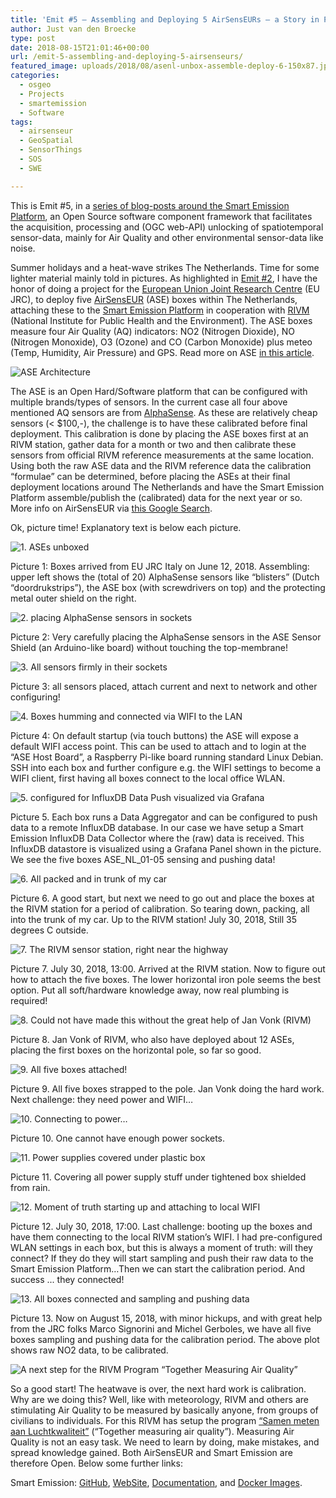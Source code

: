 ```yaml
---
title: 'Emit #5 – Assembling and Deploying 5 AirSensEURs – a Story in Pictures'
author: Just van den Broecke
type: post
date: 2018-08-15T21:01:46+00:00
url: /emit-5-assembling-and-deploying-5-airsenseurs/
featured_image: uploads/2018/08/asenl-unbox-assemble-deploy-6-150x87.jpg
categories:
  - osgeo
  - Projects
  - smartemission
  - Software
tags:
  - airsenseur
  - GeoSpatial
  - SensorThings
  - SOS
  - SWE

---
```

This is Emit #5, in a [series of blog-posts around the Smart Emission Platform][14], an Open Source software component framework that facilitates the acquisition, processing and (OGC web-API) unlocking of spatiotemporal sensor-data, mainly for Air Quality and other environmental sensor-data like noise.

Summer holidays and a heat-wave strikes The Netherlands. Time for some lighter material mainly told in pictures. As highlighted in [Emit #2][1], I have the honor of doing a project for the [European Union Joint Research Centre][2]  (EU JRC), to deploy five [AirSensEUR][3] (ASE) boxes within The Netherlands, attaching these to the [Smart Emission Platform][4] in cooperation with [RIVM][5] (National Institute for Public Health and the Environment). The ASE boxes measure four Air Quality (AQ) indicators: NO2 (Nitrogen Dioxide), NO (Nitrogen Monoxide), O3 (Ozone) and CO (Carbon Monoxide) plus meteo (Temp, Humidity, Air Pressure) and GPS. Read more on ASE [in this article][6].

![ASE Architecture](/uploads/2018/08/ase-arch.jpg)
<!--
<div id="attachment_801" style="width: 996px" class="wp-caption aligncenter">
  <img aria-describedby="caption-attachment-801" loading="lazy" class="size-full wp-image-801" src="uploads/2018/08/ase-arch.jpg" alt="" width="986" height="771" srcset="https://justobjects.nl/wp-content/uploads/2018/08/ase-arch.jpg 986w, https://justobjects.nl/wp-content/uploads/2018/08/ase-arch-300x235.jpg 300w, https://justobjects.nl/wp-content/uploads/2018/08/ase-arch-768x601.jpg 768w, https://justobjects.nl/wp-content/uploads/2018/08/ase-arch-150x117.jpg 150w" sizes="(max-width: 986px) 100vw, 986px" />

  <p id="caption-attachment-801" class="wp-caption-text">
    ASE Architecture
  </p>
</div>
-->

The ASE is an Open Hard/Software platform that can be configured with multiple brands/types of sensors. In the current case all four above mentioned AQ sensors are from [AlphaSense][7]. As these are relatively cheap sensors (< $100,-), the challenge is to have these calibrated before final deployment. This calibration is done by placing the ASE boxes first at an RIVM station, gather data for a month or two and then calibrate these sensors from official RIVM reference measurements at the same location. Using both the raw ASE data and the RIVM reference data the calibration &#8220;formulae&#8221; can be determined, before placing the ASEs at their final deployment locations around The Netherlands and have the Smart Emission Platform assemble/publish the (calibrated) data for the next year or so. More info on AirSensEUR via [this Google Search][8].

Ok, picture time!  Explanatory text is below each picture.

![1. ASEs unboxed](/uploads/2018/08/asenl-unbox-assemble-deploy-9.jpg)
<!--
<div id="attachment_787" style="width: 1034px" class="wp-caption aligncenter">
  <img aria-describedby="caption-attachment-787" loading="lazy" class="wp-image-787 size-full" src="uploads/2018/08/asenl-unbox-assemble-deploy-9.jpg" alt="" width="1024" height="768" srcset="https://justobjects.nl/wp-content/uploads/2018/08/asenl-unbox-assemble-deploy-9.jpg 1024w, https://justobjects.nl/wp-content/uploads/2018/08/asenl-unbox-assemble-deploy-9-300x225.jpg 300w, https://justobjects.nl/wp-content/uploads/2018/08/asenl-unbox-assemble-deploy-9-768x576.jpg 768w, https://justobjects.nl/wp-content/uploads/2018/08/asenl-unbox-assemble-deploy-9-150x113.jpg 150w" sizes="(max-width: 1024px) 100vw, 1024px" />

  <p id="caption-attachment-787" class="wp-caption-text">
    1. ASEs unboxed
  </p>
</div>
-->

Picture 1: Boxes arrived from EU JRC Italy on June 12, 2018. Assembling: upper left shows the (total of 20) AlphaSense sensors like &#8220;blisters&#8221; (Dutch &#8220;doordrukstrips&#8221;), the ASE box (with screwdrivers on top) and the protecting metal outer shield on the right.

![2. placing AlphaSense sensors in sockets](/uploads/2018/08/asenl-unbox-assemble-deploy-11.jpg)
<!--
<div id="attachment_788" style="width: 1034px" class="wp-caption aligncenter">
  <img aria-describedby="caption-attachment-788" loading="lazy" class="wp-image-788 size-full" src="uploads/2018/08/asenl-unbox-assemble-deploy-11.jpg" alt="" width="1024" height="784" srcset="https://justobjects.nl/wp-content/uploads/2018/08/asenl-unbox-assemble-deploy-11.jpg 1024w, https://justobjects.nl/wp-content/uploads/2018/08/asenl-unbox-assemble-deploy-11-300x230.jpg 300w, https://justobjects.nl/wp-content/uploads/2018/08/asenl-unbox-assemble-deploy-11-768x588.jpg 768w, https://justobjects.nl/wp-content/uploads/2018/08/asenl-unbox-assemble-deploy-11-150x115.jpg 150w" sizes="(max-width: 1024px) 100vw, 1024px" />

  <p id="caption-attachment-788" class="wp-caption-text">
    2. placing AlphaSense sensors in sockets
  </p>
</div>
-->

Picture 2: Very carefully placing the AlphaSense sensors in the ASE Sensor Shield (an Arduino-like board) without touching the top-membrane!

![3. All sensors firmly in their sockets](/uploads/2018/08/asenl-unbox-assemble-deploy-12.jpg)
<!--
<div id="attachment_790" style="width: 1034px" class="wp-caption aligncenter">
  <img aria-describedby="caption-attachment-790" loading="lazy" class="size-full wp-image-790" src="uploads/2018/08/asenl-unbox-assemble-deploy-12.jpg" alt="" width="1024" height="830" srcset="https://justobjects.nl/wp-content/uploads/2018/08/asenl-unbox-assemble-deploy-12.jpg 1024w, https://justobjects.nl/wp-content/uploads/2018/08/asenl-unbox-assemble-deploy-12-300x243.jpg 300w, https://justobjects.nl/wp-content/uploads/2018/08/asenl-unbox-assemble-deploy-12-768x623.jpg 768w, https://justobjects.nl/wp-content/uploads/2018/08/asenl-unbox-assemble-deploy-12-150x122.jpg 150w" sizes="(max-width: 1024px) 100vw, 1024px" />

  <p id="caption-attachment-790" class="wp-caption-text">
    3. All sensors firmly in their sockets
  </p>
</div>
-->

Picture 3: all sensors placed, attach current and next to network and other configuring!

![4. Boxes humming and connected via WIFI to the LAN](/uploads/2018/08/asenl-unbox-assemble-deploy-2.jpg)
<!--
<div id="attachment_791" style="width: 1034px" class="wp-caption aligncenter">
  <img aria-describedby="caption-attachment-791" loading="lazy" class="size-full wp-image-791" src="uploads/2018/08/asenl-unbox-assemble-deploy-2.jpg" alt="" width="1024" height="771" srcset="https://justobjects.nl/wp-content/uploads/2018/08/asenl-unbox-assemble-deploy-2.jpg 1024w, https://justobjects.nl/wp-content/uploads/2018/08/asenl-unbox-assemble-deploy-2-300x226.jpg 300w, https://justobjects.nl/wp-content/uploads/2018/08/asenl-unbox-assemble-deploy-2-768x578.jpg 768w, https://justobjects.nl/wp-content/uploads/2018/08/asenl-unbox-assemble-deploy-2-150x113.jpg 150w" sizes="(max-width: 1024px) 100vw, 1024px" />

  <p id="caption-attachment-791" class="wp-caption-text">
    4. Boxes humming and connected via WIFI to the LAN
  </p>
</div>
-->

Picture 4: On default startup (via touch buttons) the ASE will expose a default WIFI access point. This can be used to attach and to login at the &#8220;ASE Host Board&#8221;, a Raspberry Pi-like board running standard Linux Debian. SSH into each box and further configure e.g. the WIFI settings to become a WIFI client, first having all boxes connect to the local office WLAN.

![5. configured for InfluxDB Data Push visualized via Grafana](/uploads/2018/08/asenl-unbox-assemble-deploy-1.jpg)
<!--
<div id="attachment_792" style="width: 1034px" class="wp-caption aligncenter">
  <img aria-describedby="caption-attachment-792" loading="lazy" class="size-full wp-image-792" src="uploads/2018/08/asenl-unbox-assemble-deploy-1.jpg" alt="" width="1024" height="715" srcset="https://justobjects.nl/wp-content/uploads/2018/08/asenl-unbox-assemble-deploy-1.jpg 1024w, https://justobjects.nl/wp-content/uploads/2018/08/asenl-unbox-assemble-deploy-1-300x209.jpg 300w, https://justobjects.nl/wp-content/uploads/2018/08/asenl-unbox-assemble-deploy-1-768x536.jpg 768w, https://justobjects.nl/wp-content/uploads/2018/08/asenl-unbox-assemble-deploy-1-150x105.jpg 150w" sizes="(max-width: 1024px) 100vw, 1024px" />

  <p id="caption-attachment-792" class="wp-caption-text">
    5. configured for InfluxDB Data Push visualized via Grafana
  </p>
</div>
-->

Picture 5. Each box runs a Data Aggregator and can be configured to push data to a remote InfluxDB database. In our case we have setup a Smart Emission InfluxDB Data Collector where the (raw) data is received. This InfluxDB datastore is visualized using a Grafana Panel shown in the picture. We see the five boxes ASE\_NL\_01-05 sensing and pushing data!

![6. All packed and in trunk of my car](/uploads/2018/08/asenl-unbox-assemble-deploy-4.jpg)
<!--
<div id="attachment_795" style="width: 1034px" class="wp-caption aligncenter">
  <img aria-describedby="caption-attachment-795" loading="lazy" class="wp-image-795 size-full" src="uploads/2018/08/asenl-unbox-assemble-deploy-4.jpg" alt="" width="1024" height="633" srcset="https://justobjects.nl/wp-content/uploads/2018/08/asenl-unbox-assemble-deploy-4.jpg 1024w, https://justobjects.nl/wp-content/uploads/2018/08/asenl-unbox-assemble-deploy-4-300x185.jpg 300w, https://justobjects.nl/wp-content/uploads/2018/08/asenl-unbox-assemble-deploy-4-768x475.jpg 768w, https://justobjects.nl/wp-content/uploads/2018/08/asenl-unbox-assemble-deploy-4-150x93.jpg 150w" sizes="(max-width: 1024px) 100vw, 1024px" />

  <p id="caption-attachment-795" class="wp-caption-text">
    6. All packed and in trunk of my car
  </p>
</div>
-->

Picture 6. A good start, but next we need to go out and place the boxes at the RIVM station for a period of calibration. So tearing down, packing, all into the trunk of my car. Up to the RIVM station! July 30, 2018, Still 35 degrees C outside.

![7. The RIVM sensor station, right near the highway](/uploads/2018/08/asenl-unbox-assemble-deploy-3.jpg)
<!--
<div id="attachment_796" style="width: 1034px" class="wp-caption aligncenter">
  <img aria-describedby="caption-attachment-796" loading="lazy" class="size-full wp-image-796" src="uploads/2018/08/asenl-unbox-assemble-deploy-3.jpg" alt="" width="1024" height="613" srcset="https://justobjects.nl/wp-content/uploads/2018/08/asenl-unbox-assemble-deploy-3.jpg 1024w, https://justobjects.nl/wp-content/uploads/2018/08/asenl-unbox-assemble-deploy-3-300x180.jpg 300w, https://justobjects.nl/wp-content/uploads/2018/08/asenl-unbox-assemble-deploy-3-768x460.jpg 768w, https://justobjects.nl/wp-content/uploads/2018/08/asenl-unbox-assemble-deploy-3-250x150.jpg 250w, https://justobjects.nl/wp-content/uploads/2018/08/asenl-unbox-assemble-deploy-3-150x90.jpg 150w" sizes="(max-width: 1024px) 100vw, 1024px" />

  <p id="caption-attachment-796" class="wp-caption-text">
    7. The RIVM sensor station, right near the highway
  </p>
</div>
-->

Picture 7. July 30, 2018, 13:00. Arrived at the RIVM station. Now to figure out how to attach the five boxes. The lower horizontal iron pole seems the best option. Put all soft/hardware knowledge away, now real plumbing is required!

![8. Could not have made this without the great help of Jan Vonk (RIVM)](/uploads/2018/08/asenl-unbox-assemble-deploy-5.jpg)
<!--
<div id="attachment_797" style="width: 1034px" class="wp-caption aligncenter">
  <img aria-describedby="caption-attachment-797" loading="lazy" class="size-full wp-image-797" src="uploads/2018/08/asenl-unbox-assemble-deploy-5.jpg" alt="" width="1024" height="598" srcset="https://justobjects.nl/wp-content/uploads/2018/08/asenl-unbox-assemble-deploy-5.jpg 1024w, https://justobjects.nl/wp-content/uploads/2018/08/asenl-unbox-assemble-deploy-5-300x175.jpg 300w, https://justobjects.nl/wp-content/uploads/2018/08/asenl-unbox-assemble-deploy-5-768x449.jpg 768w, https://justobjects.nl/wp-content/uploads/2018/08/asenl-unbox-assemble-deploy-5-150x88.jpg 150w" sizes="(max-width: 1024px) 100vw, 1024px" />

  <p id="caption-attachment-797" class="wp-caption-text">
    8. Could not have made this without the great help of Jan Vonk (RIVM)
  </p>
</div>
-->

Picture 8. Jan Vonk of RIVM, who also have deployed about 12 ASEs, placing the first boxes on the horizontal pole, so far so good.

![9. All five boxes attached!](/uploads/2018/08/asenl-unbox-assemble-deploy-6-1.jpg)
<!--
<div id="attachment_798" style="width: 1034px" class="wp-caption aligncenter">
  <img aria-describedby="caption-attachment-798" loading="lazy" class="size-full wp-image-798" src="uploads/2018/08/asenl-unbox-assemble-deploy-6-1.jpg" alt="" width="1024" height="596" srcset="https://justobjects.nl/wp-content/uploads/2018/08/asenl-unbox-assemble-deploy-6-1.jpg 1024w, https://justobjects.nl/wp-content/uploads/2018/08/asenl-unbox-assemble-deploy-6-1-300x175.jpg 300w, https://justobjects.nl/wp-content/uploads/2018/08/asenl-unbox-assemble-deploy-6-1-768x447.jpg 768w, https://justobjects.nl/wp-content/uploads/2018/08/asenl-unbox-assemble-deploy-6-1-150x87.jpg 150w" sizes="(max-width: 1024px) 100vw, 1024px" />

  <p id="caption-attachment-798" class="wp-caption-text">
    9. All five boxes attached!
  </p>
</div>
-->

Picture 9. All five boxes strapped to the pole. Jan Vonk doing the hard work. Next challenge: they need power and WIFI&#8230;

![10. Connecting to power&#8230;](/uploads/2018/08/asenl-unbox-assemble-deploy-7.jpg)
<!--
<div id="attachment_803" style="width: 1034px" class="wp-caption aligncenter">
  <img aria-describedby="caption-attachment-803" loading="lazy" class="wp-image-803 size-full" src="uploads/2018/08/asenl-unbox-assemble-deploy-7.jpg" alt="" width="1024" height="649" srcset="https://justobjects.nl/wp-content/uploads/2018/08/asenl-unbox-assemble-deploy-7.jpg 1024w, https://justobjects.nl/wp-content/uploads/2018/08/asenl-unbox-assemble-deploy-7-300x190.jpg 300w, https://justobjects.nl/wp-content/uploads/2018/08/asenl-unbox-assemble-deploy-7-768x487.jpg 768w, https://justobjects.nl/wp-content/uploads/2018/08/asenl-unbox-assemble-deploy-7-150x95.jpg 150w" sizes="(max-width: 1024px) 100vw, 1024px" />

  <p id="caption-attachment-803" class="wp-caption-text">
    10. Connecting to power&#8230;
  </p>
</div>
-->

Picture 10. One cannot have enough power sockets.

![11. Power supplies covered under plastic box](/uploads/2018/08/asenl-unbox-assemble-deploy-1-1.jpg)
<!--
<div id="attachment_804" style="width: 1034px" class="wp-caption aligncenter">
  <img aria-describedby="caption-attachment-804" loading="lazy" class="size-full wp-image-804" src="uploads/2018/08/asenl-unbox-assemble-deploy-1-1.jpg" alt="" width="1024" height="714" srcset="https://justobjects.nl/wp-content/uploads/2018/08/asenl-unbox-assemble-deploy-1-1.jpg 1024w, https://justobjects.nl/wp-content/uploads/2018/08/asenl-unbox-assemble-deploy-1-1-300x209.jpg 300w, https://justobjects.nl/wp-content/uploads/2018/08/asenl-unbox-assemble-deploy-1-1-768x536.jpg 768w, https://justobjects.nl/wp-content/uploads/2018/08/asenl-unbox-assemble-deploy-1-1-150x105.jpg 150w" sizes="(max-width: 1024px) 100vw, 1024px" />

  <p id="caption-attachment-804" class="wp-caption-text">
    11. Power supplies covered under plastic box.
  </p>
</div>
-->

Picture 11. Covering all power supply stuff under tightened box shielded from rain.

![12. Moment of truth starting up and attaching to local WIFI](/uploads/2018/08/asenl-unbox-assemble-deploy-8.jpg)
<!--
<div id="attachment_805" style="width: 1034px" class="wp-caption aligncenter">
  <img aria-describedby="caption-attachment-805" loading="lazy" class="size-full wp-image-805" src="uploads/2018/08/asenl-unbox-assemble-deploy-8.jpg" alt="" width="1024" height="606" srcset="https://justobjects.nl/wp-content/uploads/2018/08/asenl-unbox-assemble-deploy-8.jpg 1024w, https://justobjects.nl/wp-content/uploads/2018/08/asenl-unbox-assemble-deploy-8-300x178.jpg 300w, https://justobjects.nl/wp-content/uploads/2018/08/asenl-unbox-assemble-deploy-8-768x455.jpg 768w, https://justobjects.nl/wp-content/uploads/2018/08/asenl-unbox-assemble-deploy-8-150x89.jpg 150w" sizes="(max-width: 1024px) 100vw, 1024px" />

  <p id="caption-attachment-805" class="wp-caption-text">
    12. Moment of truth starting up and attaching to local WIFI
  </p>
</div>
-->

Picture 12. July 30, 2018, 17:00. Last challenge: booting up the boxes and have them connecting to the local RIVM station&#8217;s WIFI. I had pre-configured WLAN settings in each box, but this is always a moment of truth: will they connect? If they do they will start sampling and push their raw data to the Smart Emission Platform&#8230;Then we can start the calibration period. And success ... they connected!

![13. All boxes connected and sampling and pushing data](/uploads/2018/08/grafana-all-pushing.jpg)
<!--
<div id="attachment_807" style="width: 1034px" class="wp-caption aligncenter">
  <img aria-describedby="caption-attachment-807" loading="lazy" class="size-full wp-image-807" src="uploads/2018/08/grafana-all-pushing.jpg" alt="" width="1024" height="323" srcset="https://justobjects.nl/wp-content/uploads/2018/08/grafana-all-pushing.jpg 1024w, https://justobjects.nl/wp-content/uploads/2018/08/grafana-all-pushing-300x95.jpg 300w, https://justobjects.nl/wp-content/uploads/2018/08/grafana-all-pushing-768x242.jpg 768w, https://justobjects.nl/wp-content/uploads/2018/08/grafana-all-pushing-150x47.jpg 150w" sizes="(max-width: 1024px) 100vw, 1024px" />

  <p id="caption-attachment-807" class="wp-caption-text">
    13. All boxes connected and sampling and pushing data.
  </p>
</div>
-->

Picture 13. Now on August 15, 2018, with minor hickups, and with great help from the JRC folks Marco Signorini and Michel Gerboles, we have all five boxes sampling and pushing data for the calibration period. The above plot shows raw NO2 data, to be calibrated.

![A next step for the RIVM Program &#8220;Together Measuring Air Quality&#8221;](/uploads/2018/08/samenmeten-tweet.jpg)
<!--
<div id="attachment_810" style="width: 596px" class="wp-caption aligncenter">
  <img aria-describedby="caption-attachment-810" loading="lazy" class="size-full wp-image-810" src="uploads/2018/08/samenmeten-tweet.jpg" alt="" width="586" height="427" srcset="https://justobjects.nl/wp-content/uploads/2018/08/samenmeten-tweet.jpg 586w, https://justobjects.nl/wp-content/uploads/2018/08/samenmeten-tweet-300x219.jpg 300w, https://justobjects.nl/wp-content/uploads/2018/08/samenmeten-tweet-150x109.jpg 150w" sizes="(max-width: 586px) 100vw, 586px" />

  <p id="caption-attachment-810" class="wp-caption-text">
    A next step for the RIVM Program &#8220;Together Measuring Air Quality&#8221;.
  </p>
</div>
-->

So a good start! The heatwave is over, the next hard work is calibration. Why are we doing this? Well, like with meteorology, RIVM and others are stimulating Air Quality to be measured by basically anyone, from groups of civilians to individuals. For this RIVM has setup the program [&#8220;Samen meten aan Luchtkwaliteit&#8221;][9] (&#8220;Together measuring air quality&#8221;). Measuring Air Quality is not an easy task. We need to learn by doing, make mistakes, and spread knowledge gained. Both AirSensEUR and Smart Emission are therefore Open. Below some further links:

Smart Emission: [GitHub][10], [WebSite][11], [Documentation][12], and [Docker Images][13].

 [1]: https://justobjects.nl/emit-2/
 [2]: https://ec.europa.eu/info/departments/joint-research-centre_en
 [3]: https://airsenseur.org/
 [4]: http://data.smartemission.nl/
 [5]: https://www.rivm.nl/
 [6]: http://publications.jrc.ec.europa.eu/repository/bitstream/JRC109337/jrc109337_airsenseur_part_c_jrc_technical_report_inspire.pdf
 [7]: http://www.alphasense.com/
 [8]: https://www.google.com/search?q=airsenseur
 [9]: https://www.samenmetenaanluchtkwaliteit.nl/
 [10]: https://github.com/smartemission
 [11]: http://data.smartemission.nl
 [12]: http://data.smartemission.nl/docs
 [13]: https://hub.docker.com/u/smartemission/
 [14]: /category/smartemission/
